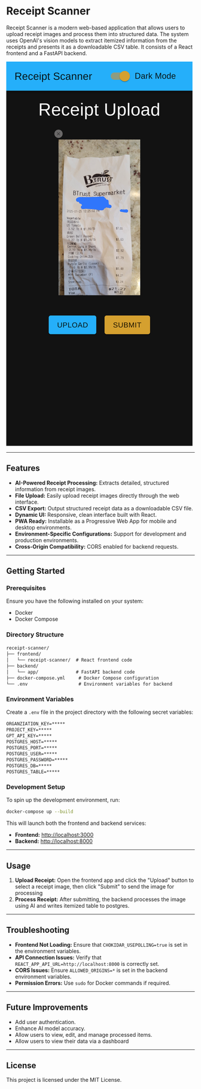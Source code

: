 # Receipt Scanner

Receipt Scanner is a modern web-based application that allows users to upload receipt images and process them into structured data. The system uses OpenAI's vision models to extract itemized information from the receipts and presents it as a downloadable CSV table. It consists of a React frontend and a FastAPI backend.

![App UI](./app.png)

---

## Features

- **AI-Powered Receipt Processing:** Extracts detailed, structured information from receipt images.
- **File Upload:** Easily upload receipt images directly through the web interface.
- **CSV Export:** Output structured receipt data as a downloadable CSV file.
- **Dynamic UI:** Responsive, clean interface built with React.
- **PWA Ready:** Installable as a Progressive Web App for mobile and desktop environments.
- **Environment-Specific Configurations:** Support for development and production environments.
- **Cross-Origin Compatibility:** CORS enabled for backend requests.

---

## Getting Started

### Prerequisites
Ensure you have the following installed on your system:

- Docker
- Docker Compose

### Directory Structure
```
receipt-scanner/
├── frontend/
│   └── receipt-scanner/  # React frontend code
├── backend/
│   └── app/              # FastAPI backend code
├── docker-compose.yml     # Docker Compose configuration
└── .env                   # Environment variables for backend
```

### Environment Variables

Create a `.env` file in the project directory with the following secret variables:

```env
ORGANZIATION_KEY=*****
PROJECT_KEY=*****
GPT_API_KEY=*****
POSTGRES_HOST=*****
POSTGRES_PORT=*****
POSTGRES_USER=*****
POSTGRES_PASSWORD=*****
POSTGRES_DB=*****
POSTGRES_TABLE=*****
```

### Development Setup
To spin up the development environment, run:

```bash
docker-compose up --build
```

This will launch both the frontend and backend services:

- **Frontend:** [http://localhost:3000](http://localhost:3000)
- **Backend:** [http://localhost:8000](http://localhost:8000)

---

## Usage

1. **Upload Receipt:** Open the frontend app and click the "Upload" button to select a receipt image, then click "Submit" to send the image for processing
2. **Process Receipt:** After submitting, the backend processes the image using AI and writes itemized table to postgres.

---

## Troubleshooting

- **Frontend Not Loading:** Ensure that `CHOKIDAR_USEPOLLING=true` is set in the environment variables.
- **API Connection Issues:** Verify that `REACT_APP_API_URL=http://localhost:8000` is correctly set.
- **CORS Issues:** Ensure `ALLOWED_ORIGINS=*` is set in the backend environment variables.
- **Permission Errors:** Use `sudo` for Docker commands if required.

---

## Future Improvements
- Add user authentication.
- Enhance AI model accuracy.
- Allow users to view, edit, and manage processed items.
- Allow users to view their data via a dashboard

---

## License
This project is licensed under the MIT License.

